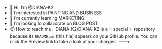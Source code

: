 - 👋 Hi, I’m @DIANA-K2
- 👀 I’m interested in PAINTING AND BUSINESS
- 🌱 I’m currently learning MARKETING
- 💞️ I’m looking to collaborate on BLOG POST
- 📫 How to reach me ..
DIANA-K2/DIANA-K2 is a ✨ special ✨ repository because its `README.md` (this file) appears on your GitHub profile.
You can click the Preview link to take a look at your changes.
--->
